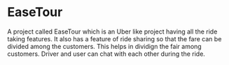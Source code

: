 # EaseTour

A project called EaseTour which is an Uber like project having all the ride taking features. It also has a feature of ride sharing so that the fare can be divided among the customers. This helps in dividign the fair among customers. Driver and user can chat with each other during the ride.
